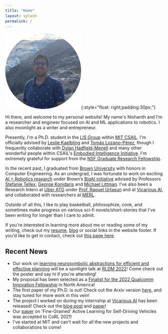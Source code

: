 ```yaml
---
title: "Home"
layout: splash
permalink: /
---
```


![Me](/images/me_circle.png){:style="float: right;padding:30px;"}

Hi there, and welcome to my personal website! My name's Nishanth and I'm a researcher and engineer focused on AI and ML applications to robotics. I also moonlight as a writer and entrepreneur.

Presently, I'm a Ph.D. student in the [LIS Group](https://lis.csail.mit.edu/) within [MIT CSAIL](https://www.csail.mit.edu/). I'm officially advised by [Leslie Kaelbling](https://www.csail.mit.edu/person/leslie-kaelbling) and [Tomás Lozano-Pérez](https://people.csail.mit.edu/tlp/), though I frequently collaborate with [Dylan Hadfield-Menell](https://scholar.google.com/citations?user=4mVPFQ8AAAAJ&hl=en) and many other wonderful people within CSAIL's [Embodied Intelligence Initiative](https://ei.csail.mit.edu/). I'm extremely grateful for support from the [NSF Graduate Research Fellowship](https://engineering.brown.edu/news/2021-03-29/nsf-graduate-research-award).

In the recent past, I graduated from [Brown University](https://www.brown.edu/) with honors in Computer Engineering. As an undergrad, I was fortunate to work on exciting [AI + Robotics research](https://nishanthjkumar.com/research/) under Brown’s [BigAI initiative](http://bigai.cs.brown.edu/) advised by Professors [Stefanie Tellex](https://cs.brown.edu/people/stellex/), [George Konidaris](http://cs.brown.edu/people/gdk/) and [Michael Littman](http://cs.brown.edu/~mlittman/). I've also been a Research Intern at [Uber ATG](https://www.uber.com/ca/en/atg/research-and-development/) under [Prof. Raquel Urtasun](http://www.cs.toronto.edu/~urtasun/) and at [Vicarious AI](https://www.vicarious.com/), and collaborated with researchers at [MERL](https://www.merl.com/research/). 

Outside of all this, I like to play basketball, philosophize, cook, and sometimes make progress on various sci-fi novels/short-stories that I've been writing for longer than I care to admit.

If you're interested in learning more about me or reading some of my writing, check out my [resume](/misc_files/Nishanth_Resume.pdf), [blog]() or social links in the website footer. If you'd like to get in contact, check out [this page here](/contact-me/).

## Recent News
* Our work on [learning neurosymbolic abstractions for efficient and effective planning](https://arxiv.org/abs/2203.09634) will be a spotlight talk at [RLDM 2022](https://rldm.org/)! Come check out the poster and say hi if you're attending!
* My proposal has been selected as a [Finalist for the 2022 Qualcomm Innovation Fellowship](https://www.qualcomm.com/research/university-relations/innovation-fellowship/2022-north-america) in North America!
* The first paper of my Ph.D. is out! Check out the Arxiv version [here](https://arxiv.org/abs/2203.09634), and stay tuned for more work in this vein!
* The project I worked on during my internship at [Vicarious AI](https://www.vicarious.com/) has been released! Check out the [blog post](https://www.vicarious.com/posts/pgmax-factor-graphs-for-discrete-probabilistic-graphical-models-and-loopy-belief-propagation-in-jax/) and [paper](https://arxiv.org/abs/2202.04110)!
* Our [paper](https://arxiv.org/abs/2104.03956) on 'Fine-Grained' Active Learning for Self-Driving Vehicles was accepted to CoRL 2021!
* I've started at MIT and can't wait for all the new projects and collaborations to come!
